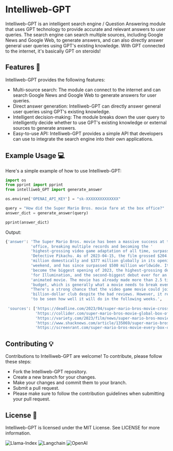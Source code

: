 # Intelliweb-GPT

Intelliweb-GPT is an intelligent search engine / Question Answering module that uses GPT technology to provide accurate and relevant answers to user queries. The search engine can search multiple sources, including Google News and Google Web, to generate answers, and can also directly answer general user queries using GPT's existing knowledge. With GPT connected to the internet, it's basically GPT on steroids!

## Features 🚀

Intelliweb-GPT provides the following features:

- Multi-source search: The module can connect to the internet and can search Google News and Google Web to generate answers for user queries.
- Direct answer generation: Intelliweb-GPT can directly answer general user queries using GPT's existing knowledge.
- Intelligent decision-making: The module breaks down the user query to intelligently decide whether to use GPT's existing knowledge or external sources to generate answers.
- Easy-to-use API: Intelliweb-GPT provides a simple API that developers can use to integrate the search engine into their own applications.

[//]: # (## Installation 🔭)

[//]: # ()
[//]: # (You can install Intelliweb-GPT via pip:)

[//]: # ()
[//]: # (```shell)

[//]: # (pip install intelliweb_GPT)

[//]: # ()
[//]: # (```)

## Example Usage 💻 

Here's a simple example of how to use Intelliweb-GPT:

```python
import os
from pprint import pprint
from intelliweb_GPT import generate_answer

os.environ['OPENAI_API_KEY'] = "sk-XXXXXXXXXXXXXX"

query = "How did the Super Mario Bros. movie fare at the box office?"
answer_dict = generate_answer(query)

pprint(answer_dict)
```
Output:

```bash
{'answer': 'The Super Mario Bros. movie has been a massive success at the box '
           'office, breaking multiple records and becoming the '
           'highest-grossing video game adaptation of all time, surpassing '
           'Detective Pikachu. As of 2023-04-15, the film grossed $204.6 '
           'million domestically and $377 million globally in its opening '
           'weekend, and has since surpassed $500 million worldwide. It has '
           'become the biggest opening of 2023, the highest-grossing debut  '
           'for Illumination, and the second-biggest debut ever for an '
           'animated movie. The movie has already made more than 2.5 times its '
           'budget, which is generally what a movie needs to break even. '
           "There's a strong chance that the video game movie could join the "
           'billion-dollar club despite the bad reviews. However, it remains '
           'to be seen how well it will do in the following weeks.',
           
 'sources': ['https://deadline.com/2023/04/super-mario-bros-movie-crosses-500-million-worldwide-box-office-1235325476/',
             'https://collider.com/super-mario-bros-movie-global-box-office-434-million/',
             'https://variety.com/2023/film/news/super-mario-bros-movie-box-office-records-opening-weekend-1235577764/',
             'https://www.shacknews.com/article/135069/super-mario-bros-movie-highest-grossing-video-game-film',
             'https://screenrant.com/super-mario-bros-movie-every-box-office-record/']}
```


## Contributing 💡

Contributions to Intelliweb-GPT are welcome! To contribute, please follow these steps:

- Fork the Intelliweb-GPT repository.
- Create a new branch for your changes.
- Make your changes and commit them to your branch.
- Submit a pull request.
- Please make sure to follow the contribution guidelines when submitting your pull request.

## License 📖

Intelliweb-GPT is licensed under the MIT License. See LICENSE for more information.

![Llama-Index](https://img.shields.io/badge/Llama--Index-4630EB?style=for-the-badge&logo=ethereum&logoColor=white)
![Langchain](https://img.shields.io/badge/Langchain-121212?style=for-the-badge&logo=python&logoColor=white)
![OpenAI](https://img.shields.io/badge/OpenAI-FF6F00?style=for-the-badge&logo=openai&logoColor=white)
